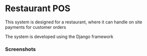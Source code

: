 <h1>Restaurant POS</h1>
<p>This system is designed for a restaurant, where it can handle on site payments for customer orders</p>
<p>The system is developed using the Django framework</p>
<h3>Screenshots</h3>
<img src="">
